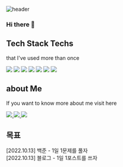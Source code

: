 ![header](https://capsule-render.vercel.app/api?type=Rect&color=auto&height=100&section=header&text=Lee%20Areum&fontSize=70)

### Hi there 👋

## Tech Stack Techs 
that I've used more than once

<div>
<img src="https://img.shields.io/badge/C%2B%2B-A8B9CC?style=flat-square&logo=C%2B%2B&logoColor=white"/>
<img src="https://img.shields.io/badge/Java-2C2255?style=flat-square&logo=Java&logoColor=white"/>
<img src="https://img.shields.io/badge/python-3776AB?style=flat-square&logo=python&logoColor=white"/>
<img src="https://img.shields.io/badge/javascript-F7DF1E?style=flat-square&logo=javascript&logoColor=white"/>
<img src="https://img.shields.io/badge/kotlin-7F52FF?style=flat-square&logo=kotlin&logoColor=white"/>
<img src="https://img.shields.io/badge/mysql-7F52FF?style=flat-square&logo=mysql&logoColor=white"/>
<img src="https://img.shields.io/badge/vuejs-4FC08D?style=flat-square&logo=vuejs&logoColor=white"/>
</div>

## about Me
If you want to know more about me visit here

<a href="https://ytlive.tistory.com/">
<img src="https://img.shields.io/badge/Blog-11B48A?style=flat-square&logo=Vimeo&logoColor=white&link=https://ytlive.tistory.com"/>
</a>

<a href="https://arlee957790@gmail.com/">
<img src="https://img.shields.io/badge/Gmail-EA4335?style=flat-square&logo=Gmail&logoColor=white&link=arlee957790@gmail.com"/>
</a>

<a href="https://enormous-raja-1e6.notion.site/c051ce57bd504d51a1132cdf12a8864f">
<img src="https://img.shields.io/badge/Portfolio-34A7C1?style=flat-square&logo=portfolio&logoColor=white"/>
</a>

<!--https://velog.io/@woo0_hooo/Github-github-profile-%EA%B0%84%EC%A7%80%EB%82%98%EA%B2%8C-%EA%BE%B8%EB%AF%B8%EA%B8%B0-->
<!--https://newwisdom.tistory.com/12-->

## 목표
[2022.10.13] 백준 - 1일 1문제를 풀자 </br>
[2022.10.13] 블로그 - 1일 1포스트를 쓰자
